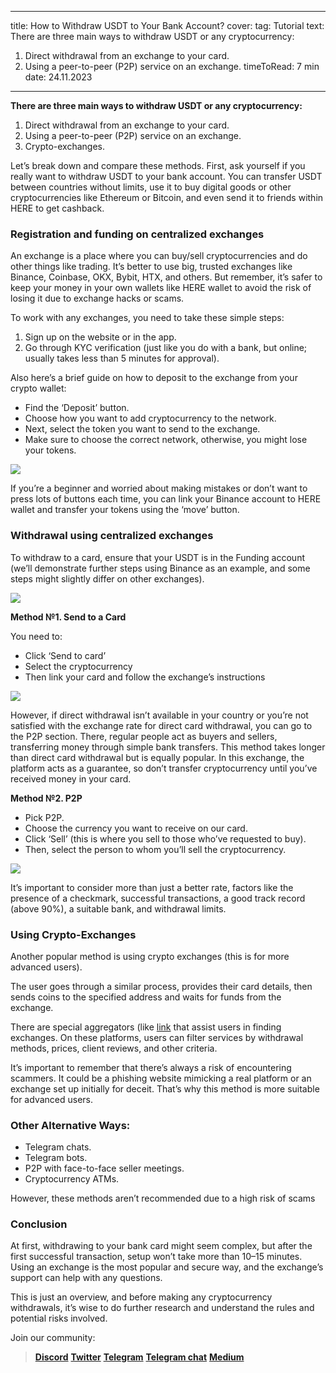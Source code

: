 -----
title: How to Withdraw USDT to Your Bank Account?
cover: 
tag: Tutorial
text: There are three main ways to withdraw USDT or any cryptocurrency:
1. Direct withdrawal from an exchange to your card.
2. Using a peer-to-peer (P2P) service on an exchange.
timeToRead: 7 min
date: 24.11.2023
-----


**There are three main ways to withdraw USDT or any cryptocurrency:**
1. Direct withdrawal from an exchange to your card.
2. Using a peer-to-peer (P2P) service on an exchange.
3. Crypto-exchanges.

Let’s break down and compare these methods. First, ask yourself if you really want to withdraw USDT to your bank account. You can transfer USDT between countries without limits, use it to buy digital goods or other cryptocurrencies like Ethereum or Bitcoin, and even send it to friends within HERE to get cashback.

### Registration and funding on centralized exchanges

An exchange is a place where you can buy/sell cryptocurrencies and do other things like trading. It’s better to use big, trusted exchanges like Binance, Coinbase, OKX, Bybit, HTX, and others. But remember, it’s safer to keep your money in your own wallets like HERE wallet to avoid the risk of losing it due to exchange hacks or scams.

To work with any exchanges, you need to take these simple steps:

1. Sign up on the website or in the app.
2. Go through KYC verification (just like you do with a bank, but online; usually takes less than 5 minutes for approval).

Also here’s a brief guide on how to deposit to the exchange from your crypto wallet:
- Find the ‘Deposit’ button.
- Choose how you want to add cryptocurrency to the network.
- Next, select the token you want to send to the exchange.
- Make sure to choose the correct network, otherwise, you might lose your tokens.

![](https://miro.medium.com/v2/resize:fit:720/format:webp/1*FpCz17Qawmf_lTdNOZeNpw.png)

If you’re a beginner and worried about making mistakes or don’t want to press lots of buttons each time, you can link your Binance account to HERE wallet and transfer your tokens using the ‘move’ button.

### Withdrawal using centralized exchanges

To withdraw to a card, ensure that your USDT is in the Funding account (we’ll demonstrate further steps using Binance as an example, and some steps might slightly differ on other exchanges).

![](https://miro.medium.com/v2/resize:fit:720/format:webp/1*43--m7HH1lCA6Q9Uwhddow.png)

**Method №1. Send to a Card**

You need to:
- Click ‘Send to card’
- Select the cryptocurrency
- Then link your card and follow the exchange’s instructions

![](https://miro.medium.com/v2/resize:fit:720/format:webp/1*gyEKYA7rkdlduY184cU-jg.png)

However, if direct withdrawal isn’t available in your country or you’re not satisfied with the exchange rate for direct card withdrawal, you can go to the P2P section. There, regular people act as buyers and sellers, transferring money through simple bank transfers. This method takes longer than direct card withdrawal but is equally popular. In this exchange, the platform acts as a guarantee, so don’t transfer cryptocurrency until you’ve received money in your card.

**Method №2. P2P**

- Pick P2P.
- Choose the currency you want to receive on our card.
- Click ‘Sell’ (this is where you sell to those who’ve requested to buy).
- Then, select the person to whom you’ll sell the cryptocurrency.

![](https://miro.medium.com/v2/resize:fit:720/format:webp/1*tZvumak41ya2TGCXqsgrqQ.png)

It’s important to consider more than just a better rate, factors like the presence of a checkmark, successful transactions, a good track record (above 90%), a suitable bank, and withdrawal limits.

### Using Crypto-Exchanges

Another popular method is using crypto exchanges (this is for more advanced users).

The user goes through a similar process, provides their card details, then sends coins to the specified address and waits for funds from the exchange.

There are special aggregators (like [link](https://www.bestchange.com) that assist users in finding exchanges. On these platforms, users can filter services by withdrawal methods, prices, client reviews, and other criteria.

It’s important to remember that there’s always a risk of encountering scammers. It could be a phishing website mimicking a real platform or an exchange set up initially for deceit. That’s why this method is more suitable for advanced users.

### Other Alternative Ways:

- Telegram chats.
- Telegram bots.
- P2P with face-to-face seller meetings.
- Cryptocurrency ATMs.

However, these methods aren’t recommended due to a high risk of scams

### Conclusion

At first, withdrawing to your bank card might seem complex, but after the first successful transaction, setup won’t take more than 10–15 minutes. Using an exchange is the most popular and secure way, and the exchange’s support can help with any questions.

This is just an overview, and before making any cryptocurrency withdrawals, it’s wise to do further research and understand the rules and potential risks involved.


Join our community:
> [**Discord**](https://discord.gg/AfB5cvtFXH)
> [**Twitter**](https://twitter.com/here_wallet)
> [**Telegram**](https://t.me/herewallet)
> [**Telegram chat**](https://t.me/herewalletchat)
> [**Medium**](https://medium.com/@nearhere)